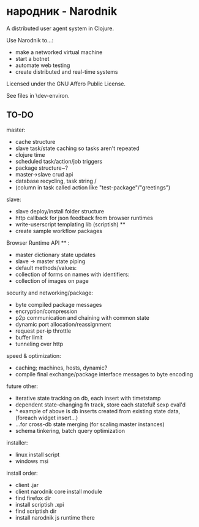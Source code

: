 # народник - Narodnik

A distributed user agent system in Clojure. 

Use Narodnik to...:

* make a networked virtual machine
* start a botnet
* automate web testing
* create distributed and real-time systems

Licensed under the GNU Affero Public License.

See files in \dev-environ.

## TO-DO


master:

* cache structure
* slave task/state caching so tasks aren't repeated
* clojure time
* scheduled task/action/job triggers
* package structure~?
* master->slave crud api
* database recycling, task string \/
* (column in task called action like "test-package"/"greetings")

slave:

* slave deploy/install folder structure
* http callback for json feedback from browser runtimes
* write-userscript templating lib (scriptish) **
* create sample workflow packages

Browser Runtime API ** :

* master dictionary state updates
* slave -> master state piping
* default methods/values:
* collection of forms on names with identifiers:
* collection of images on page

security and networking/package:

* byte compiled package messages
* encryption/compression
* p2p communication and chaining with common state
* dynamic port allocation/reassignment
* request per-ip throttle
* buffer limit
* tunneling over http

speed & optimization:

* caching; machines, hosts, dynamic?
* compile final exchange/package interface messages to byte encoding

future other:

* iterative state tracking on db, each insert with timetstamp
* dependent state-changing fn track, store each stateful! sexp eval'd
* ^ example of above is db inserts created from existing state data, (foreach widget insert...)
* ...for cross-db state merging (for scaling master instances)
* schema tinkering, batch query optimization

installer:

* linux install script
* windows msi

install order:

* client .jar
* client narodnik core install module
* find firefox dir
* install scriptish .xpi
* find scriptish dir
* install narodnik js runtime there


